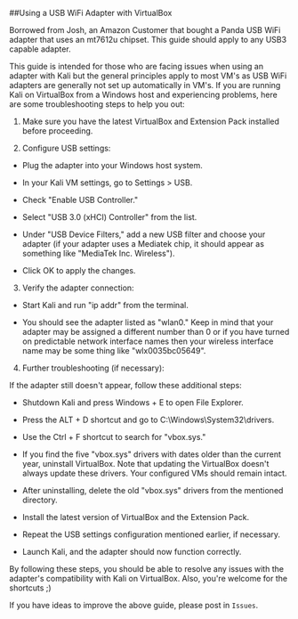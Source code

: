 ##Using a USB WiFi Adapter with VirtualBox

Borrowed from Josh, an Amazon Customer that bought a Panda USB WiFi
adapter that uses an mt7612u chipset. This guide should apply to
any USB3 capable adapter.

This guide is intended for those who are facing issues when using an
adapter with Kali but the general principles apply to most VM's as
USB WiFi adapters are generally not set up automatically in VM's. If
you are running Kali on VirtualBox from a Windows host and experiencing
problems, here are some troubleshooting steps to help you out:

1. Make sure you have the latest VirtualBox and Extension Pack installed
before proceeding.

2. Configure USB settings:

- Plug the adapter into your Windows host system.

- In your Kali VM settings, go to Settings > USB.

- Check "Enable USB Controller."

- Select "USB 3.0 (xHCI) Controller" from the list.

- Under "USB Device Filters," add a new USB filter and choose your
adapter (if your adapter uses a Mediatek chip, it should appear as
something like "MediaTek Inc. Wireless").

- Click OK to apply the changes.

3. Verify the adapter connection:

- Start Kali and run "ip addr" from the terminal.

- You should see the adapter listed as "wlan0." Keep in mind that your
adapter may be assigned a different number than 0 or if you have turned
on predictable network interface names then your wireless interface
name may be some thing like "wlx0035bc05649".

4. Further troubleshooting (if necessary):

If the adapter still doesn't appear, follow these additional steps:


- Shutdown Kali and press Windows + E to open File Explorer.

- Press the ALT + D shortcut and go to C:\Windows\System32\drivers.

- Use the Ctrl + F shortcut to search for "vbox.sys."

- If you find the five "vbox.sys" drivers with dates older than the
current year, uninstall VirtualBox. Note that updating the VirtualBox
doesn't always update these drivers. Your configured VMs should remain
intact.

- After uninstalling, delete the old "vbox.sys" drivers from the
mentioned directory.

- Install the latest version of VirtualBox and the Extension Pack.

- Repeat the USB settings configuration mentioned earlier, if necessary.

- Launch Kali, and the adapter should now function correctly.

By following these steps, you should be able to resolve any issues with
the adapter's compatibility with Kali on VirtualBox. Also, you're
welcome for the shortcuts ;)

If you have ideas to improve the above guide, please post in `Issues`.
